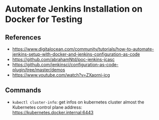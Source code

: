 # Automate Jenkins Installation on Docker for Testing

## References

- https://www.digitalocean.com/community/tutorials/how-to-automate-jenkins-setup-with-docker-and-jenkins-configuration-as-code
- https://github.com/abrahamNtd/poc-jenkins-jcasc
- https://github.com/jenkinsci/configuration-as-code-plugin/tree/master/demos
- https://www.youtube.com/watch?v=ZXaorni-icg

## Commands

- `kubectl cluster-info`: get infos on kubernetes cluster almost the Kubernetes control plane address: https://kubernetes.docker.internal:6443